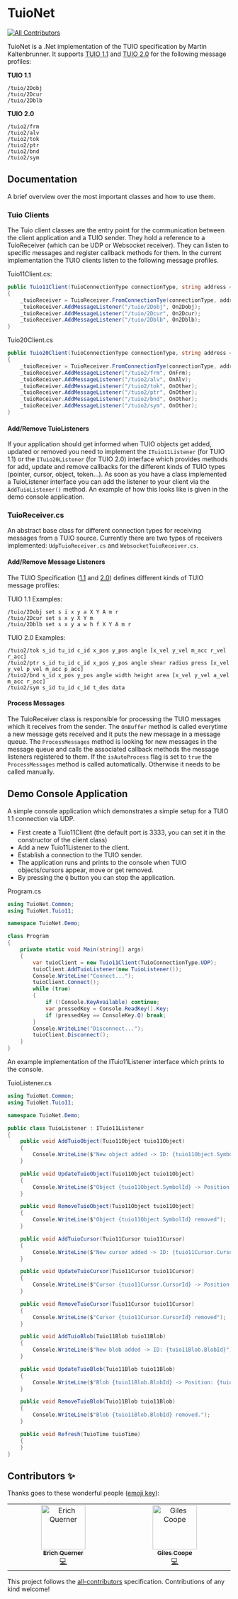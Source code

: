 ﻿# TuioNet
<!-- ALL-CONTRIBUTORS-BADGE:START - Do not remove or modify this section -->
[![All Contributors](https://img.shields.io/badge/all_contributors-2-orange.svg?style=flat-square)](#contributors-)
<!-- ALL-CONTRIBUTORS-BADGE:END -->

TuioNet is a .Net implementation of the TUIO specification by Martin Kaltenbrunner. It supports [TUIO 1.1](http://tuio.org/?specification) and [TUIO 2.0](http://www.tuio.org/?tuio20) for the following message profiles:

**TUIO 1.1**
```
/tuio/2Dobj
/tuio/2Dcur
/tuio/2Dblb
```

**TUIO 2.0**
```
/tuio2/frm
/tuio2/alv
/tuio2/tok 
/tuio2/ptr 
/tuio2/bnd 
/tuio2/sym 
```

## Documentation
A brief overview over the most important classes and how to use them.

### Tuio Clients
The Tuio client classes are the entry point for the communication between the client application and a TUIO sender. They hold a reference to a TuioReceiver (which can be UDP or Websocket receiver).
They can listen to specific messages and register callback methods for them. In the current implementation the TUIO clients listen to the following message profiles.

Tuio11Client.cs:
```csharp
public Tuio11Client(TuioConnectionType connectionType, string address = "0.0.0.0", int port = 3333, bool isAutoProcess = true)  
{  
    _tuioReceiver = TuioReceiver.FromConnectionTye(connectionType, address, port, isAutoProcess;  
    _tuioReceiver.AddMessageListener("/tuio/2Dobj", On2Dobj);  
    _tuioReceiver.AddMessageListener("/tuio/2Dcur", On2Dcur);  
    _tuioReceiver.AddMessageListener("/tuio/2Dblb", On2Dblb);  
}
```

Tuio20Client.cs
```csharp
public Tuio20Client(TuioConnectionType connectionType, string address = "0.0.0.0", int port = 3333, bool isAutoProcess = true)  
{  
    _tuioReceiver = TuioReceiver.FromConnectionTye(connectionType, address, port, isAutoProcess;  
    _tuioReceiver.AddMessageListener("/tuio2/frm", OnFrm);  
    _tuioReceiver.AddMessageListener("/tuio2/alv", OnAlv);  
    _tuioReceiver.AddMessageListener("/tuio2/tok", OnOther);  
    _tuioReceiver.AddMessageListener("/tuio2/ptr", OnOther);  
    _tuioReceiver.AddMessageListener("/tuio2/bnd", OnOther);  
    _tuioReceiver.AddMessageListener("/tuio2/sym", OnOther);  
}
```
#### Add/Remove TuioListeners
If your application should get informed when TUIO objects get added, updated or removed you need to implement the ```ITuio11Listener``` (for TUIO 1.1) or the ```ITuio20Listener``` (for TUIO 2.0) interface
which provides methods for add, update and remove callbacks for the different kinds of TUIO types (pointer, cursor, object, token...). As soon as you have a class implemented a TuioListener interface you 
can add the listener to your client via the ```AddTuioListener()``` method. An example of how this looks like is given in the demo console application.

### TuioReceiver.cs
An abstract base class for different connection types for receiving messages from a TUIO source. Currently there
are two types of receivers implemented: ```UdpTuioReceiver.cs``` and ```WebsocketTuioReceiver.cs```.

#### Add/Remove Message Listeners
The TUIO Specification ([1.1](http://tuio.org/?specification) and [2.0](http://www.tuio.org/?tuio20)) defines different kinds of
TUIO message profiles:</br>

TUIO 1.1 Examples:
```
/tuio/2Dobj set s i x y a X Y A m r
/tuio/2Dcur set s x y X Y m
/tuio/2Dblb set s x y a w h f X Y A m r
```

TUIO 2.0 Examples:
```
/tuio2/tok s_id tu_id c_id x_pos y_pos angle [x_vel y_vel m_acc r_vel r_acc]
/tuio2/ptr s_id tu_id c_id x_pos y_pos angle shear radius press [x_vel y_vel p_vel m_acc p_acc]
/tuio2/bnd s_id x_pos y_pos angle width height area [x_vel y_vel a_vel m_acc r_acc]
/tuio2/sym s_id tu_id c_id t_des data
```

#### Process Messages
The TuioReceiver class is responsible for processing the TUIO messages which it receives from the sender. 
The ```OnBuffer``` method is called everytime a new message gets received and it puts the new message in a message
queue. The ```ProcessMessages``` method is looking for new messages in the message queue and calls the associated
callback methods the message listeners registered to them. If the ```isAutoProcess``` flag is set to ```true``` the ```ProcessMessages```
method is called automatically. Otherwise it needs to be called manually.

## Demo Console Application
A simple console application which demonstrates a simple setup for a TUIO 1.1 connection via UDP. 
- First create a Tuio11Client (the default port is 3333, you can set it in the constructor of the client class)
- Add a new Tuio11Listener to the client.
- Establish a connection to the TUIO sender.
- The application runs and prints to the console when TUIO objects/cursors appear, move or get removed.
- By pressing the ```Q``` button you can stop the application.

Program.cs
```csharp
using TuioNet.Common;
using TuioNet.Tuio11;

namespace TuioNet.Demo;

class Program
{
    private static void Main(string[] args)
    {
        var tuioClient = new Tuio11Client(TuioConnectionType.UDP);
        tuioClient.AddTuioListener(new TuioListener());
        Console.WriteLine("Connect...");
        tuioClient.Connect();
        while (true)
        {
            if (!Console.KeyAvailable) continue;
            var pressedKey = Console.ReadKey().Key;
            if (pressedKey == ConsoleKey.Q) break;
        }
        Console.WriteLine("Disconnect...");
        tuioClient.Disconnect();
    }
}
```

An example implementation of the ITuio11Listener interface which prints to the console.

TuioListener.cs
```csharp
using TuioNet.Common;
using TuioNet.Tuio11;

namespace TuioNet.Demo;

public class TuioListener : ITuio11Listener
{
    public void AddTuioObject(Tuio11Object tuio11Object)
    {
        Console.WriteLine($"New object added -> ID: {tuio11Object.SymbolId}");
    }

    public void UpdateTuioObject(Tuio11Object tuio11Object)
    {
        Console.WriteLine($"Object {tuio11Object.SymbolId} -> Position: {tuio11Object.Position}, Angle: {tuio11Object.Angle}");
    }

    public void RemoveTuioObject(Tuio11Object tuio11Object)
    {
        Console.WriteLine($"Object {tuio11Object.SymbolId} removed");
    }

    public void AddTuioCursor(Tuio11Cursor tuio11Cursor)
    {
        Console.WriteLine($"New cursor added -> ID: {tuio11Cursor.CursorId}");
    }

    public void UpdateTuioCursor(Tuio11Cursor tuio11Cursor)
    {
        Console.WriteLine($"Cursor {tuio11Cursor.CursorId} -> Position: {tuio11Cursor.Position}");
    }

    public void RemoveTuioCursor(Tuio11Cursor tuio11Cursor)
    {
        Console.WriteLine($"Cursor {tuio11Cursor.CursorId} removed");
    }

    public void AddTuioBlob(Tuio11Blob tuio11Blob)
    {
        Console.WriteLine($"New blob added -> ID: {tuio11Blob.BlobId}");
    }

    public void UpdateTuioBlob(Tuio11Blob tuio11Blob)
    {
        Console.WriteLine($"Blob {tuio11Blob.BlobId} -> Position: {tuio11Blob.Position}, Angle: {tuio11Blob.Angle}, Area: {tuio11Blob.Area}");
    }

    public void RemoveTuioBlob(Tuio11Blob tuio11Blob)
    {
        Console.WriteLine($"Blob {tuio11Blob.BlobId} removed.");
    }

    public void Refresh(TuioTime tuioTime)
    {
    }
}
```

## Contributors ✨

Thanks goes to these wonderful people ([emoji key](https://allcontributors.org/docs/en/emoji-key)):

<!-- ALL-CONTRIBUTORS-LIST:START - Do not remove or modify this section -->
<!-- prettier-ignore-start -->
<!-- markdownlint-disable -->
<table>
  <tbody>
    <tr>
      <td align="center" valign="top" width="14.28%"><a href="https://www.interactive-scape.com/"><img src="https://avatars.githubusercontent.com/u/51314413?v=4?s=100" width="100px;" alt="Erich Querner"/><br /><sub><b>Erich Querner</b></sub></a><br /><a href="https://github.com/InteractiveScapeGmbH/TuioNet/commits?author=eqbic" title="Code">💻</a></td>
      <td align="center" valign="top" width="14.28%"><a href="https://github.com/gilescoope"><img src="https://avatars.githubusercontent.com/u/5291605?v=4?s=100" width="100px;" alt="Giles Coope"/><br /><sub><b>Giles Coope</b></sub></a><br /><a href="https://github.com/InteractiveScapeGmbH/TuioNet/commits?author=gilescoope" title="Code">💻</a></td>
    </tr>
  </tbody>
</table>

<!-- markdownlint-restore -->
<!-- prettier-ignore-end -->

<!-- ALL-CONTRIBUTORS-LIST:END -->
<!-- prettier-ignore-start -->
<!-- markdownlint-disable -->

<!-- markdownlint-restore -->
<!-- prettier-ignore-end -->

<!-- ALL-CONTRIBUTORS-LIST:END -->

This project follows the [all-contributors](https://github.com/all-contributors/all-contributors) specification. Contributions of any kind welcome!
